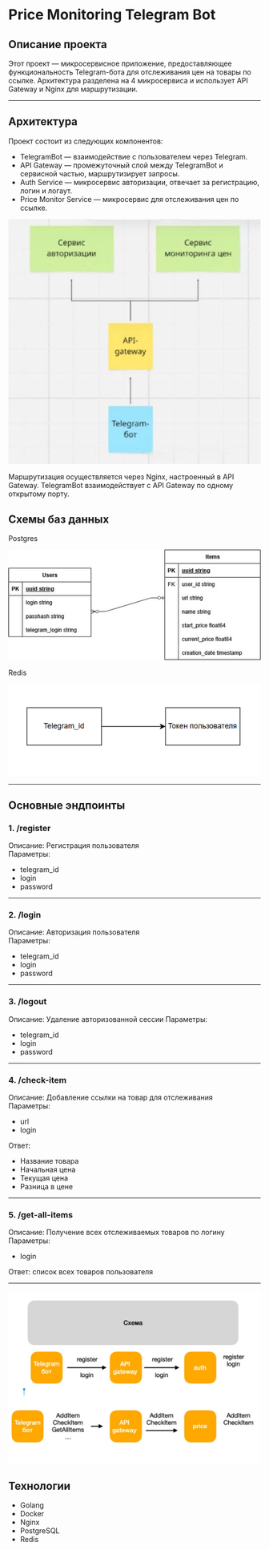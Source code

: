 # Price Monitoring Telegram Bot

## Описание проекта

Этот проект — микросервисное приложение, предоставляющее функциональность Telegram-бота для отслеживания цен на товары по ссылке. Архитектура разделена на 4 микросервиса и использует API Gateway и Nginx для маршрутизации.

---

## Архитектура

Проект состоит из следующих компонентов:

- TelegramBot — взаимодействие с пользователем через Telegram.
- API Gateway — промежуточный слой между TelegramBot и сервисной частью, маршрутизирует запросы.
- Auth Service — микросервис авторизации, отвечает за регистрацию, логин и логаут.
- Price Monitor Service — микросервис для отслеживания цен по ссылке.

![Микросервисы](./images/services.png)

Маршрутизация осуществляется через Nginx, настроенный в API Gateway. TelegramBot взаимодействует с API Gateway по одному открытому порту.

## Схемы баз данных

Postgres

![Структура Postgres](./images/pg.png)

Redis

![Структура Redis](./images/redis.png)

---

## Основные эндпоинты

### 1. /register
Описание: Регистрация пользователя    
Параметры:  
- telegram_id 
- login  
- password

---

### 2. /login
Описание: Авторизация пользователя    
Параметры:  
- telegram_id  
- login  
- password

---

### 3. /logout
Описание: Удаление авторизованной сессии 
Параметры:  
- telegram_id  
- login  
- password

---

### 4. /check-item
Описание: Добавление ссылки на товар для отслеживания    
Параметры:  
- url  
- login  

Ответ:  
- Название товара  
- Начальная цена    
- Текущая цена  
- Разница в цене

---

### 5. /get-all-items
Описание: Получение всех отслеживаемых товаров по логину   
Параметры:  
- login  

Ответ: список всех товаров пользователя

---

<img src="./images/schema.png" alt="Database Schema" width="800"/>


## Технологии

- Golang 
- Docker
- Nginx
- PostgreSQL
- Redis